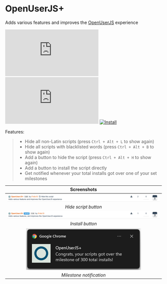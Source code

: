 # OpenUserJS+

Adds various features and improves the [OpenUserJS][openuserjs-link] experience

[![Version][version-badge]][link]
[![Size][size-badge]][link]
[![Install][install-badge]][download-link]

Features:
>
>* Hide all non-Latin scripts (press `Ctrl + Alt + L` to show again)
>* Hide all scripts with blacklisted words (press `Ctrl + Alt + B` to show again)
>* Add a button to hide the script (press `Ctrl + Alt + H` to show again)
>* Add a button to install the script directly
>* Get notified whenever your total installs got over one of your set milestones

|                   Screenshots                   |
| :---------------------------------------------: |
|   [![Hide script button][screenshot-1]][link]   |
|              _Hide script button_               |
|     [![Install button][screenshot-2]][link]     |
|                _Install button_                 |
| [![Milestone notification][screenshot-3]][link] |
|            _Milestone notification_             |

[link]: #openuserjs
[openuserjs-link]: https://openuserjs.org/

[version-badge]: https://flat.badgen.net/runkit/iFelix18/version/iFelix18/Userscripts/master/userscripts/meta/openuserjs-plus.meta.js
[size-badge]: https://flat.badgen.net/badgesize/normal/iFelix18/Userscripts/master/userscripts/openuserjs-plus.user.js
[install-badge]: https://flat.badgen.net/badge/install%20directly%20from/GitHub/blue "Click here!"

[download-link]: https://cdn.jsdelivr.net/gh/iFelix18/Userscripts@master/userscripts/openuserjs-plus.user.js "Click here!"

[screenshot-1]: /docs/screenshots/openuserjs-plus_hide-script-button.png?raw=true "Hide script button"
[screenshot-2]: /docs/screenshots/openuserjs-plus_install-button.png?raw=true "Install button"
[screenshot-3]: /docs/screenshots/openuserjs-plus_milestone-notification.png?raw=true "Milestone notification"
